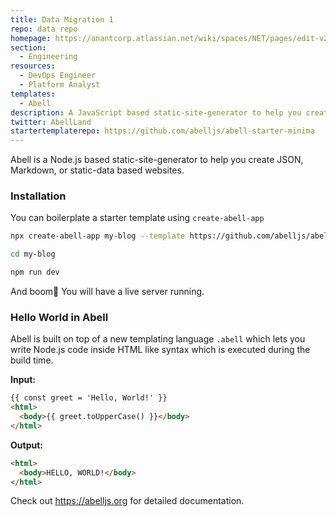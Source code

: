 ```yaml
---
title: Data Migration 1
repo: data repo
homepage: https://anantcorp.atlassian.net/wiki/spaces/NET/pages/edit-v2/1726840868?draftShareId=5196c30e-fff7-4e44-905d-dda377ae7d17
section:
  - Engineering
resources:
  - DevOps Engineer
  - Platform Analyst
templates:
  - Abell
description: A JavaScript based static-site-generator to help you create JSON, Markdown, or static-data based websites.
twitter: AbellLand
startertemplaterepo: https://github.com/abelljs/abell-starter-minima
---
```


Abell is a Node.js based static-site-generator to help you create JSON, Markdown, or static-data based websites. 

### Installation

You can boilerplate a starter template using `create-abell-app`

```sh
npx create-abell-app my-blog --template https://github.com/abelljs/abell-starter-minima

cd my-blog

npm run dev
```

And boom🎉 You will have a live server running.


### Hello World in Abell

Abell is built on top of a new templating language `.abell` which lets you write Node.js code inside HTML like syntax which is executed during the build time.

**Input:**
```html
{{ const greet = 'Hello, World!' }}
<html>
  <body>{{ greet.toUpperCase() }}</body>
</html>
```

**Output:**
```html
<html>
  <body>HELLO, WORLD!</body>
</html>
```



Check out https://abelljs.org for detailed documentation.